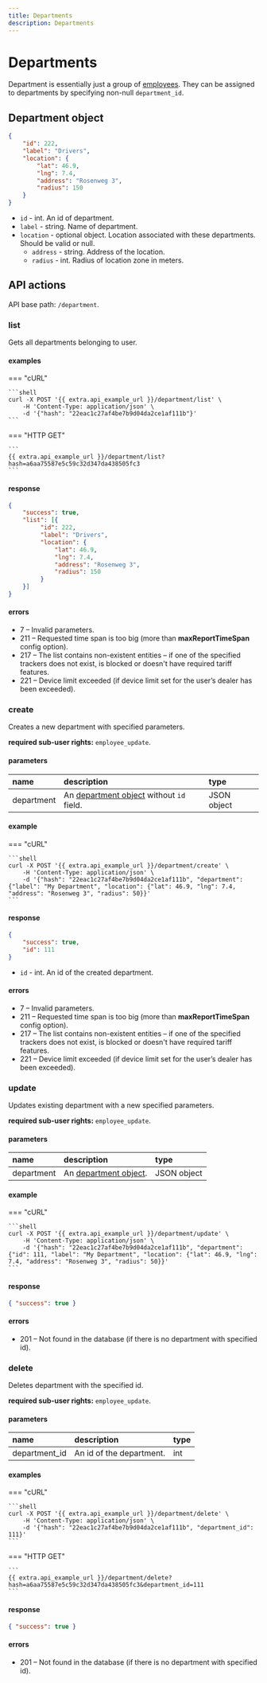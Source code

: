 ```yaml
---
title: Departments
description: Departments
---
```


# Departments

Department is essentially just a group of [employees](employee/index.md). They can be assigned to departments by
 specifying non-null `department_id`.

## Department object

```json
{
    "id": 222,
    "label": "Drivers",
    "location": {
        "lat": 46.9,
        "lng": 7.4,
        "address": "Rosenweg 3",
        "radius": 150
    }
}
```

* `id` - int. An id of department.
* `label` - string. Name of department.
* `location` - optional object. Location associated with these departments. Should be valid or null.
    * `address` - string. Address of the location.
    * `radius` - int. Radius of location zone in meters.

## API actions

API base path: `/department`.
  
### list

Gets all departments belonging to user.

#### examples

=== "cURL"

    ```shell
    curl -X POST '{{ extra.api_example_url }}/department/list' \
        -H 'Content-Type: application/json' \ 
        -d '{"hash": "22eac1c27af4be7b9d04da2ce1af111b"}'
    ```

=== "HTTP GET"

    ```
    {{ extra.api_example_url }}/department/list?hash=a6aa75587e5c59c32d347da438505fc3
    ```

#### response

```json
{
    "success": true,
    "list": [{
         "id": 222,
         "label": "Drivers",
         "location": {
             "lat": 46.9,
             "lng": 7.4,
             "address": "Rosenweg 3",
             "radius": 150
         }
    }]
}
```

#### errors

* 7 – Invalid parameters.
* 211 – Requested time span is too big (more than **maxReportTimeSpan** config option).
* 217 – The list contains non-existent entities – if one of the specified trackers does not exist, is blocked or 
doesn't have required tariff features.
* 221 – Device limit exceeded (if device limit set for the user’s dealer has been exceeded).

### create

Creates a new department with specified parameters.

**required sub-user rights:** `employee_update`.

#### parameters

| name | description | type|
| :------ | :------ | :----- |
| department | An [department object](#department-object) without `id` field. | JSON object |

#### example

=== "cURL"

    ```shell
    curl -X POST '{{ extra.api_example_url }}/department/create' \
        -H 'Content-Type: application/json' \ 
        -d '{"hash": "22eac1c27af4be7b9d04da2ce1af111b", "department": {"label": "My Department", "location": {"lat": 46.9, "lng": 7.4, "address": "Rosenweg 3", "radius": 50}}'
    ```

#### response

```json
{
    "success": true,
    "id": 111
}
```

* `id` - int. An id of the created department.

#### errors

* 7 – Invalid parameters.
* 211 – Requested time span is too big (more than **maxReportTimeSpan** config option).
* 217 – The list contains non-existent entities – if one of the specified trackers does not exist, is blocked or 
doesn't have required tariff features.
* 221 – Device limit exceeded (if device limit set for the user’s dealer has been exceeded).

### update

Updates existing department with a new specified parameters. 

**required sub-user rights:** `employee_update`.

#### parameters

| name | description | type|
| :------ | :------ | :----- |
| department | An [department object](#department-object). | JSON object |

#### example

=== "cURL"

    ```shell
    curl -X POST '{{ extra.api_example_url }}/department/update' \
        -H 'Content-Type: application/json' \ 
        -d '{"hash": "22eac1c27af4be7b9d04da2ce1af111b", "department": {"id": 111, "label": "My Department", "location": {"lat": 46.9, "lng": 7.4, "address": "Rosenweg 3", "radius": 50}}'
    ```

#### response

```json
{ "success": true }
```

#### errors

* 201 – Not found in the database (if there is no department with specified id).

### delete

Deletes department with the specified id.

**required sub-user rights:** `employee_update`.

#### parameters

| name | description | type| 
| :------ | :------ | :----- |
| department_id | An id of the department. | int |

#### examples

=== "cURL"

    ```shell
    curl -X POST '{{ extra.api_example_url }}/department/delete' \
        -H 'Content-Type: application/json' \ 
        -d '{"hash": "22eac1c27af4be7b9d04da2ce1af111b", "department_id": 111}'
    ```

=== "HTTP GET"

    ```
    {{ extra.api_example_url }}/department/delete?hash=a6aa75587e5c59c32d347da438505fc3&department_id=111
    ```

#### response

```json
{ "success": true }
```

#### errors

* 201 – Not found in the database (if there is no department with specified id).
